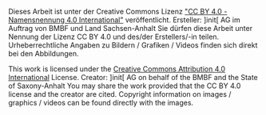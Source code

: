 Dieses Arbeit ist unter der Creative Commons Lizenz ["CC BY 4.0 - Namensnennung 4.0 International"](https://creativecommons.org/licenses/by/4.0/deed.de) veröffentlicht. Ersteller: ]init[ AG im Auftrag von BMBF und Land Sachsen-Anhalt 
Sie dürfen diese Arbeit unter Nennung der Lizenz CC BY 4.0 und des/der Erstellers/-in teilen.
Urheberrechtliche Angaben zu Bildern / Grafiken / Videos finden sich direkt bei den Abbildungen. 

This work is licensed under the [Creative Commons Attribution 4.0 International](https://creativecommons.org/licenses/by/4.0/) License. 
Creator: ]init[ AG on behalf of the BMBF and the State of Saxony-Anhalt
You may share the work provided that the CC BY 4.0 license and the creator are cited.
Copyright information on images / graphics / videos can be found directly with the images. 
